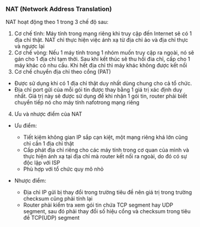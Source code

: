 ### NAT (Network Address Translation)

NAT hoạt động theo 1 trong 3 chế độ sau:
1. Cơ chế tĩnh: Máy tính trong mạng riêng khi truy cập đến Internet sẽ có 1 địa chỉ thật. NAT chỉ thực hiện việc ánh xạ từ địa chỉ ảo và địa chỉ thực và ngược lại
2. Cơ chế vòng: Nếu 1 máy tính trong 1 nhóm muốn truy cập ra ngoài, nó sẽ gán cho 1 địa chỉ tạm thời. Sau khi kết thúc sẽ thu hồi đia chỉ, cấp cho 1 máy khác có nhu cầu. Khi hết địa chỉ thì máy khác không được kết nối
3. Cơ chế chuyển địa chỉ theo cổng (PAT)
- Được sử dụng khi có 1 địa chỉ thật duy nhất dùng chung cho cả tổ chức.
- Địa chỉ port gửi của mỗi gói tin được thay bằng 1 giá trị xác định duy nhất. Giá trị này sẽ được sử dụng để khi nhận 1 gói tin, router phải biết chuyển tiếp nó cho máy tính nafotrong mạng riêng
4. Ưu và nhược điểm của NAT
- Ưu điểm:
  - Tiết kiệm không gian IP sắp cạn kiệt, một mạng riêng khá lớn cũng chỉ cần 1 địa chỉ thật
  - Cấp phát địa chỉ riêng cho các máy tính trong cơ quan của mình và thực hiện ánh xạ tại địa chỉ mà router kết nối ra ngoài, do đó có sự độc lập với ISP
  - Phù hợp với tổ chức quy mô nhỏ

- Nhược điểm:
  - Địa chỉ IP gửi bị thay đổi trong trường tiêu đề nên giá trị trong trường checksum cũng phải tính lại
  - Router phải kiểm tra xem gói tin chứa TCP segment hay UDP segment, sau đó phải thay đổi số hiệu cổng và checksum trong tiêu đề TCP(UDP) segment